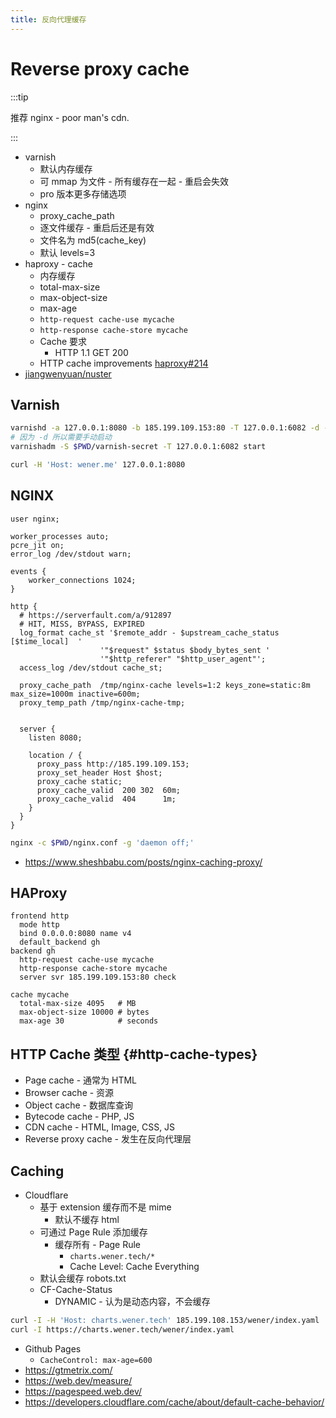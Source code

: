 ```yaml
---
title: 反向代理缓存
---
```


# Reverse proxy cache

:::tip

推荐 nginx - poor man's cdn.

:::

- varnish
  - 默认内存缓存
  - 可 mmap 为文件 - 所有缓存在一起 - 重启会失效
  - pro 版本更多存储选项
- nginx
  - proxy_cache_path
  - 逐文件缓存 - 重启后还是有效
  - 文件名为 md5(cache_key)
  - 默认 levels=3
- haproxy - cache
  - 内存缓存
  - total-max-size
  - max-object-size
  - max-age
  - `http-request cache-use mycache`
  - `http-response cache-store mycache`
  - Cache 要求
    - HTTP 1.1 GET 200
  - HTTP cache improvements [haproxy#214](https://github.com/haproxy/haproxy/issues/214)
- [jiangwenyuan/nuster](https://github.com/jiangwenyuan/nuster)

## Varnish

```bash
varnishd -a 127.0.0.1:8080 -b 185.199.109.153:80 -T 127.0.0.1:6082 -d -S $PWD/varnish-secret
# 因为 -d 所以需要手动启动
varnishadm -S $PWD/varnish-secret -T 127.0.0.1:6082 start

curl -H 'Host: wener.me' 127.0.0.1:8080
```

## NGINX

```nginx
user nginx;

worker_processes auto;
pcre_jit on;
error_log /dev/stdout warn;

events {
    worker_connections 1024;
}

http {
  # https://serverfault.com/a/912897
  # HIT, MISS, BYPASS, EXPIRED
  log_format cache_st '$remote_addr - $upstream_cache_status [$time_local]  '
                    '"$request" $status $body_bytes_sent '
                    '"$http_referer" "$http_user_agent"';
  access_log /dev/stdout cache_st;

  proxy_cache_path  /tmp/nginx-cache levels=1:2 keys_zone=static:8m max_size=1000m inactive=600m;
  proxy_temp_path /tmp/nginx-cache-tmp;


  server {
    listen 8080;

    location / {
      proxy_pass http://185.199.109.153;
      proxy_set_header Host $host;
      proxy_cache static;
      proxy_cache_valid  200 302  60m;
      proxy_cache_valid  404      1m;
    }
  }
}
```

```bash
nginx -c $PWD/nginx.conf -g 'daemon off;'
```

- https://www.sheshbabu.com/posts/nginx-caching-proxy/

## HAProxy

```haproxy
frontend http
  mode http
  bind 0.0.0.0:8080 name v4
  default_backend gh
backend gh
  http-request cache-use mycache
  http-response cache-store mycache
  server svr 185.199.109.153:80 check

cache mycache
  total-max-size 4095   # MB
  max-object-size 10000 # bytes
  max-age 30            # seconds
```

## HTTP Cache 类型 {#http-cache-types}

- Page cache - 通常为 HTML
- Browser cache - 资源
- Object cache - 数据库查询
- Bytecode cache - PHP, JS
- CDN cache - HTML, Image, CSS, JS
- Reverse proxy cache - 发生在反向代理层

## Caching

- Cloudflare
  - 基于 extension 缓存而不是 mime
    - 默认不缓存 html
  - 可通过 Page Rule 添加缓存
    - 缓存所有 - Page Rule
      - `charts.wener.tech/*`
      - Cache Level: Cache Everything
  - 默认会缓存 robots.txt
  - CF-Cache-Status
    - DYNAMIC - 认为是动态内容，不会缓存

```bash
curl -I -H 'Host: charts.wener.tech' 185.199.108.153/wener/index.yaml
curl -I https://charts.wener.tech/wener/index.yaml
```

- Github Pages
  - `CacheControl: max-age=600`
- https://gtmetrix.com/
- https://web.dev/measure/
- https://pagespeed.web.dev/
- https://developers.cloudflare.com/cache/about/default-cache-behavior/
